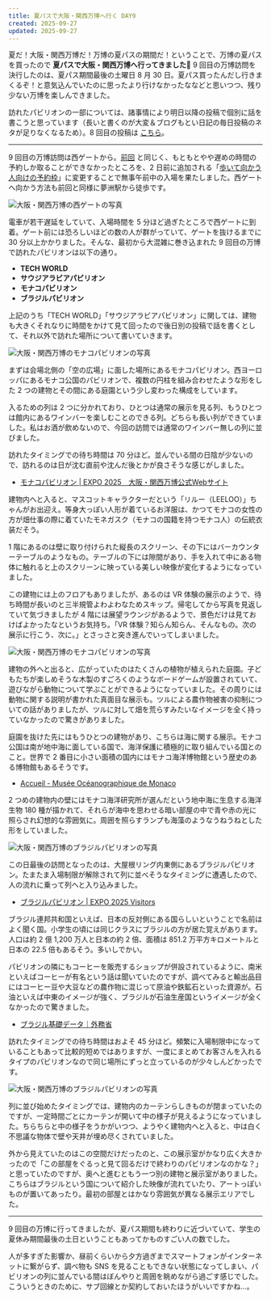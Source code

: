 ```yaml
---
title: 夏パスで大阪・関西万博へ行く DAY9
created: 2025-09-27
updated: 2025-09-27
---
```


夏だ！大阪・関西万博だ！万博の夏パスの期間だ！ということで、万博の夏パスを買ったので **夏パスで大阪・関西万博へ行ってきました🎌** 9 回目の万博訪問を決行したのは、夏パス期間最後の土曜日 8 月 30 日。夏パス買ったんだし行きまくるぞ！と意気込んでいたのに思ったより行けなかったななどと思いつつ、残り少ない万博を楽しんできました。

訪れたパビリオンの一部については、諸事情により明日以降の投稿で個別に話を書こうと思っています（長いと書くのが大変＆ブログもとい日記の毎日投稿のネタが足りなくなるため）。8 回目の投稿は [こちら](/blog/20250923/)。

---

9 回目の万博訪問は西ゲートから。[前回](/blog/20250923/) と同じく、もともとやや遅めの時間の予約しか取ることができなかったところを、2 日前に追加される「[歩いて向かう人向けの予約枠](https://www.expo2025.or.jp/news/news-20250613-01/)」に変更することで無事午前中の入場を果たしました。西ゲートへ向かう方法も前回と同様に夢洲駅から徒歩です。

![大阪・関西万博の西ゲートの写真](0bfa8108-067c-46ec-3ed3-fa5b7c7d6b00)

電車が若干遅延をしていて、入場時間を 5 分ほど過ぎたところで西ゲートに到着。ゲート前には恐ろしいほどの数の人が群がっていて、ゲートを抜けるまでに 30 分以上かかりました。そんな、最初から大混雑に巻き込まれた 9 回目の万博で訪れたパビリオンは以下の通り。

- **TECH WORLD**
- **サウジアラビアパビリオン**
- **モナコパビリオン**
- **ブラジルパビリオン**

上記のうち「TECH WORLD」「サウジアラビアパビリオン」に関しては、建物も大きくそれなりに時間をかけて見て回ったので後日別の投稿で話を書くとして、それ以外で訪れた場所について書いていきます。

![大阪・関西万博のモナコパビリオンの写真](5462cb20-09ab-4289-dcfd-c8f037d1e600)

まずは会場北側の「空の広場」に面した場所にあるモナコパビリオン。西ヨーロッパにあるモナコ公国のパビリオンで、複数の円柱を組み合わせたような形をした 2 つの建物とその間にある庭園という少し変わった構成をしています。

入るための列は 2 つに分かれており、ひとつは通常の展示を見る列、もうひとつは館内にあるワインバーを楽しむことのできる列。どちらも長い列ができていました。私はお酒が飲めないので、今回の訪問では通常のワインバー無しの列に並びました。

訪れたタイミングでの待ち時間は 70 分ほど。並んでいる間の日陰が少ないので、訪れるのは日が沈む直前や沈んだ後とかが良さそうな感じがしました。

- [モナコパビリオン | EXPO 2025　大阪・関西万博公式Webサイト](https://www.expo2025.or.jp/official-participant/monaco/)

建物内へと入ると、マスコットキャラクターだという「リルー（LEELOO）」ちゃんがお出迎え。等身大っぽい人形が着ているお洋服は、かつてモナコの女性の方が畑仕事の際に着ていたモネガスク（モナコの国籍を持つモナコ人）の伝統衣装だそう。

1 階にあるのは壁に取り付けられた縦長のスクリーン、その下にはバーカウンターテーブルのようなもの。テーブルの下には隙間があり、手を入れて中にある物体に触れると上のスクリーンに映っている美しい映像が変化するようになっていました。

この建物には上のフロアもありましたが、あるのは VR 体験の展示のようで、待ち時間が長いのと三半規管よわよわなためスキップ。帰宅してから写真を見返していて気づきましたが 4 階には展望ラウンジがあるようで、景色だけは見ておけばよかったなというお気持ち。「VR 体験？知らん知らん、そんなもの。次の展示に行こう、次に。」とさっさと突き進んでいってしまいました。

![大阪・関西万博のモナコパビリオンの写真](8aea8c72-95b9-49ee-a47f-b2ca54f28d00)

建物の外へと出ると、広がっていたのはたくさんの植物が植えられた庭園。子どもたちが楽しめそうな木製のすごろくのようなボードゲームが設置されていて、遊びながら動物について学ぶことができるようになっていました。その周りには動物に関する説明が書かれた真面目な展示も。ツルによる農作物被害の抑制についての話がありましたが、ツルに対して畑を荒らすみたいなイメージを全く持っていなかったので驚きがありました。

庭園を抜けた先にはもうひとつの建物があり、こちらは海に関する展示。モナコ公国は南が地中海に面している国で、海洋保護に積極的に取り組んでいる国とのこと。世界で 2 番目に小さい面積の国内にはモナコ海洋博物館という歴史のある博物館もあるそうです。

- [Accueil - Musée Océanographique de Monaco](https://musee.oceano.org/)

2 つめの建物内の壁にはモナコ海洋研究所が選んだという地中海に生息する海洋生物 180 種が描かれて、それらが海中を思わせる暗い部屋の中で青や赤の光に照らされ幻想的な雰囲気に。周囲を照らすランプも海藻のようなうねうねとした形をしていました。

![大阪・関西万博のブラジルパビリオンの写真](4662ef73-7b2e-44b9-2219-6c42f0c72e00)

この日最後の訪問となったのは、大屋根リング内東側にあるブラジルパビリオン。たまたま入場制限が解除されて列に並べそうなタイミングに遭遇したので、人の流れに乗って列へと入り込みました。

- [ブラジルパビリオン | EXPO 2025 Visitors](https://www.expovisitors.expo2025.or.jp/pavilions/cf1b8f58-5ade-4445-9b72-5c974d265743)

ブラジル連邦共和国といえば、日本の反対側にある国らしいということで名前はよく聞く国。小学生の頃には同じクラスにブラジルの方が居た覚えがあります。人口は約 2 億 1,200 万人と日本の約 2 倍、面積は 851.2 万平方キロメートルと日本の 22.5 倍もあるそう。多いしでかい。

パビリオンの隣にもコーヒーを販売するショップが併設されているように、南米といえばコーヒーが有名という話は聞いていたのですが、調べてみると輸出品目にはコーヒー豆や大豆などの農作物に混じって原油や鉄鉱石といった資源が。石油といえば中東のイメージが強く、ブラジルが石油生産国というイメージが全くなかったので驚きました。

- [ブラジル基礎データ｜外務省](https://www.mofa.go.jp/mofaj/area/brazil/data.html)

訪れたタイミングでの待ち時間はおよそ 45 分ほど。頻繁に入場制限中になっていることもあって比較的短めではありますが、一度にまとめてお客さんを入れるタイプのパビリオンなので同じ場所にずっと立っているのが少々しんどかったです。

![大阪・関西万博のブラジルパビリオンの写真](218da670-4109-4cf9-0f6b-f781b0274a00)

列に並び始めたタイミングでは、建物内のカーテンらしきものが閉まっていたのですが、一定時間ごとにカーテンが開いて中の様子が見えるようになっていました。ちらちらと中の様子をうかがいつつ、ようやく建物内へと入ると、中は白く不思議な物体で壁や天井が埋め尽くされていました。

外から見えていたのはこの空間だけだったのと、この展示室がかなり広く大きかったので「この部屋をぐるっと見て回るだけで終わりのパビリオンなのかな？」と思っていたのですが、奥へと進むともう一つ別の建物と展示室がありました。こちらはブラジルという国について紹介した映像が流れていたり、アートっぽいものが置いてあったり。最初の部屋とはかなり雰囲気が異なる展示エリアでした。

---

9 回目の万博に行ってきましたが、夏パス期間も終わりに近づいていて、学生の夏休み期間最後の土日ということもあってかものすごい人の数でした。

人が多すぎた影響か、昼前くらいから夕方過ぎまでスマートフォンがインターネットに繋がらず、調べ物も SNS を見ることもできない状態になってしまい、パビリオンの列に並んでいる間はぼんやりと周囲を眺めながら過ごす感じでした。こういうときのために、サブ回線とか契約しておいたほうがいいですかね…。
